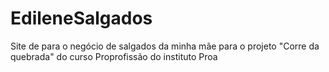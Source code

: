 # EdileneSalgados
Site de para o negócio de salgados da minha mãe para o projeto "Corre da quebrada" do curso Proprofissão do instituto Proa
